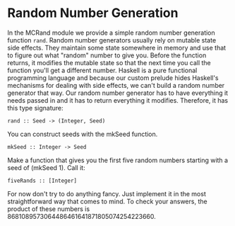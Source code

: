 # Random Number Generation

In the MCRand module we provide a simple random number generation function
`rand`.  Random number generators usually rely on mutable state side effects.
They maintain some state somewhere in memory and use that to figure out what
"random" number to give you.  Before the function returns, it modifies the
mutable state so that the next time you call the function you'll get a
different number.  Haskell is a pure functional programming language and
because our custom prelude hides Haskell's mechanisms for dealing with side
effects, we can't build a random number generator that way.  Our random number
generator has to have everything it needs passed in and it has to return
everything it modifies.  Therefore, it has this type signature:

    rand :: Seed -> (Integer, Seed)

You can construct seeds with the mkSeed function.

    mkSeed :: Integer -> Seed

Make a function that gives you the first five random numbers starting with a
seed of (mkSeed 1).  Call it:

    fiveRands :: [Integer]

For now don't try to do anything fancy.  Just implement it in the most
straightforward way that comes to mind.  To check your answers, the product of
these numbers is 8681089573064486461641871805074254223660.

